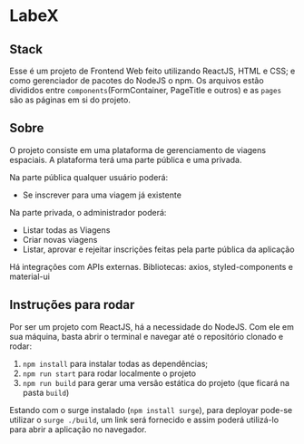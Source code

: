 # LabeX

## Stack
Esse é um projeto de Frontend Web feito utilizando ReactJS, HTML e CSS; 
e como gerenciador de pacotes do NodeJS o npm.
Os arquivos estão divididos entre `components`(FormContainer, PageTitle 
e outros) e as `pages` são as páginas em si do projeto. 

## Sobre
O projeto consiste em uma plataforma de gerenciamento de viagens espaciais. 
A plataforma terá uma parte pública e uma privada.

Na parte pública qualquer usuário poderá:
- Se inscrever para uma viagem já existente

Na parte privada, o administrador poderá:
- Listar todas as Viagens
- Criar novas viagens
- Listar, aprovar e rejeitar inscrições feitas pela parte pública da aplicação

Há integrações com APIs externas. Bibliotecas: axios, styled-components e
material-ui

## Instruções para rodar
Por ser um projeto com ReactJS, há a necessidade do NodeJS. Com ele em 
sua máquina, basta abrir o terminal e navegar até o repositório clonado e 
rodar:

1. `npm install` para instalar todas as dependências;
1. `npm run start` para rodar localmente o projeto
1. `npm run build` para gerar uma versão estática do projeto 
(que ficará na pasta `build`)

Estando com o surge instalado (`npm install surge`), para deployar pode-se utilizar 
o `surge ./build`, um link será fornecido e assim poderá utilizá-lo para abrir a 
aplicação no navegador.
